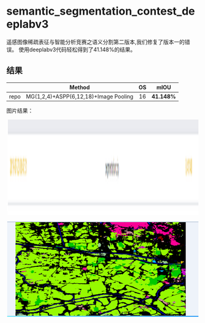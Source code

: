 # semantic_segmentation_contest_deeplabv3
遥感图像稀疏表征与智能分析竞赛之语义分割第二版本,我们修复了版本一的错误。
使用deeplabv3代码轻松得到了41.148%的结果。
## 结果

|       |Method                                | OS  | mIOU       |
|:-----:|:------------------------------------:|:---:|:----------:|
| repo  | MG(1,2,4)+ASPP(6,12,18)+Image Pooling|16   | **41.148%** |

图片结果：
<p align="center">
  <img src="resource/2.png" width=500 height=250>
</p>
<p align="center">
  <img src="resource/1.png" width=500 height=250>
</p>
